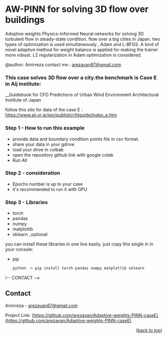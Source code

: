 # AW-PINN for solving 3D flow over buildings
Adoptive weights Physics-Informed Neural networks for solving 3D turbulent flow in steady-state condition. flow over a big cities in Japan.
two types of optimization is used simultaneously , Adam and L-BFGS. A kind of novel adaptive method for weight balance is applied for making the trainer more robust.
L2 regularization in Adam optimization is considered. 

@author: Amirreza
contact me : arezayan87@gmail.com

### This case solves 3D flow over a city.the benchmark is Case E in Aij institute:
__Guidebook for CFD Predictions
    of Urban Wind Environment
    Architectural Institute of Japan

follow this site for data of the case E : 
https://www.aij.or.jp/jpn/publish/cfdguide/index_e.htm




### Step 1 - How to run this example
* provide data and boundary condition points file in csv format.
* share your data in your gdrive
* load your drive in colbab
* open the repository github link with google colab
* Run All

### Step 2 - consideration
* Epochs number is up to your case
* it's recommended to run it with GPU 

### Step 3 - Libraries
* torch
* pandas
* numpy
* matplotlib
* sklearn _optional

you can install these libraries in one line easily. just copy this single in in your console:
* pip
  ```sh
  python -m pip install torch pandas numpy matplotlib sklearn
  ```

!-- CONTACT -->
## Contact

Amirreza -  arezayan87@gmail.com

Project Link: [https://github.com/arezayan/Adaptive-weights-PINN-caseE](https://github.com/arezayan/Adaptive-weights-PINN-caseE)

<p align="right">(<a href="#readme-top">back to top</a>)</p>